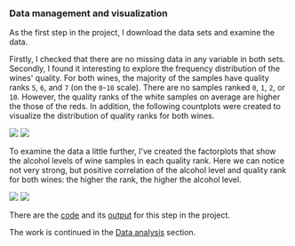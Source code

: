 ### Data management and visualization

As the first step in the project, I download the data sets and examine the data. 

Firstly, I checked that there are no missing data in any variable in both sets. Secondly, I found it interesting to explore the frequency distribution of the wines' quality. For both wines, the majority of the samples have quality ranks `5`, `6`, and `7` (on the `0`-`10` scale). There are no samples ranked `0`, `1`, `2`, or `10`. However, the quality ranks of the white samples on average are higher the those of the reds. In addition, the following countplots were created to visualize the distribution of quality ranks for both wines. 

![](https://github.com/ekolik/-Python-Ahalysis_of_wine_quality/blob/master/red_quality_counts.png)
![](https://github.com/ekolik/-Python-Ahalysis_of_wine_quality/blob/master/white_quality_counts.png)

To examine the data a little further, I've created the factorplots that show the alcohol levels of wine samples in each quality rank. Here we can notice not very strong, but positive correlation of the alcohol level and quality rank for both wines: the higher the rank, the higher the alcohol level.

![](https://github.com/ekolik/-Python-Ahalysis_of_wine_quality/blob/master/red_alco_per_quality.png)
![](https://github.com/ekolik/-Python-Ahalysis_of_wine_quality/blob/master/white_alco_per_quality.png)


There are the [code](https://github.com/ekolik/-Python-Ahalysis_of_wine_quality/blob/master/data_manag%26visualization.py) and its [output](https://github.com/ekolik/-Python-Ahalysis_of_wine_quality/blob/master/data_manag_output.txt) for this step in the project. 

The work is continued in the [Data analysis]() section.
